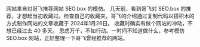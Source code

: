 网站来自对哥飞推荐网站 SEO.box 的模仿。
几天前，看到哥飞对 SEO.box 的推荐，才想起当初收藏过。检查自己的收藏夹，哥飞的介绍通过复制代码以搭积木的方式制作网站的文章收藏于 2024年1月26日。
收藏时确实有做个网站的冲动，不想已经过去 40 多天。 思虑万千，不如行动。一时间不知道做什么，参考模仿 SEO.box 网站，正好整理一下哥飞曾经推荐的网站。
